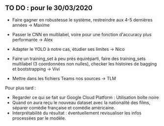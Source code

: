 ## TO DO : pour le 30/03/2020

- Faire gagner en robustesse le système, restreindre aux 4-5 dernières années -> Maxime

- Passer le CNN en multilabel, voire pour une fonction d'accuracy plus performante -> Alex
- Adapter le YOLO à notre cas, étudier ses limites -> Nico
- Faire un training_set à peu près équiréparti, faire des training_sets multilabel (3 coordonnées non nulles), checker les histoires de bagging et bootstrapping -> Vivi
- Mettre dans les fichiers Teams nos sources -> TLM

Pour plus tard :
- Regarder ce qui se fait sur Google Cloud Platform : Utilisation boîte noire
- Quand on aura reçu le nouveau dataset avec la nationalité des films, séparer comédie française et comédie américaine.
- Interprétabilité du résultat : éventuellement revisualiser les infos processées par le modèle.
